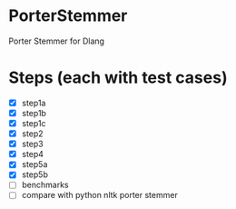 # PorterStemmer
Porter Stemmer for Dlang

# Steps (each with test cases)

* [x] step1a
* [x] step1b
* [x] step1c
* [x] step2
* [x] step3
* [x] step4
* [x] step5a
* [x] step5b
* [ ] benchmarks
* [ ] compare with python nltk porter stemmer
